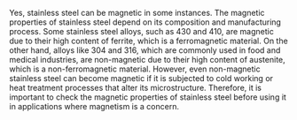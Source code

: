Yes, stainless steel can be magnetic in some instances. The magnetic properties of stainless steel depend on its composition and manufacturing process. Some stainless steel alloys, such as 430 and 410, are magnetic due to their high content of ferrite, which is a ferromagnetic material. On the other hand, alloys like 304 and 316, which are commonly used in food and medical industries, are non-magnetic due to their high content of austenite, which is a non-ferromagnetic material. However, even non-magnetic stainless steel can become magnetic if it is subjected to cold working or heat treatment processes that alter its microstructure. Therefore, it is important to check the magnetic properties of stainless steel before using it in applications where magnetism is a concern.